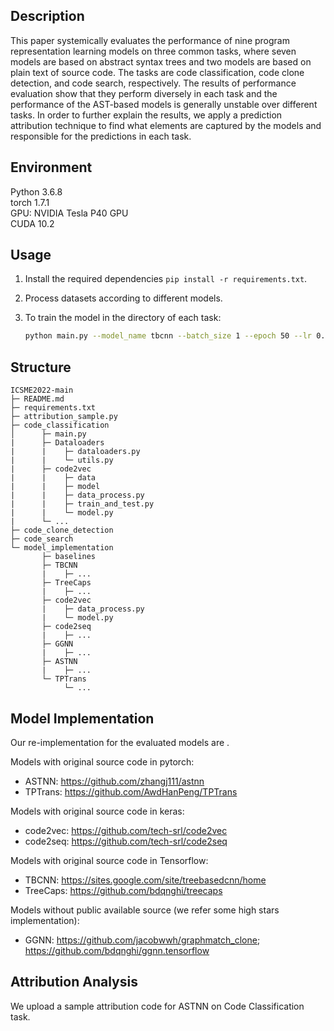 ## Description
This paper systemically evaluates the performance of nine program representation learning models on three common tasks, where seven models are based on abstract syntax trees and two models are based on plain text of source code. The tasks are code classification, code clone detection, and code search, respectively. The results of performance evaluation show that they perform diversely in each task and the performance of the AST-based models is generally unstable over different tasks. In order to further explain the results, we apply a prediction attribution technique to find what elements are captured by the models and responsible for the predictions in each task. 

## Environment

Python 3.6.8  
torch 1.7.1  
GPU: NVIDIA Tesla P40 GPU  
CUDA 10.2   

## Usage

1. Install the required dependencies `pip install -r requirements.txt`.

2. Process datasets according to different models.

3. To train the model in the directory of each task:

   ```bash
   python main.py --model_name tbcnn --batch_size 1 --epoch 50 --lr 0.01 --dataset_directory TBCNN/data --model_path data --USE_GPU True
   ```


## Structure

```
ICSME2022-main
├─ README.md
├─ requirements.txt
├─ attribution_sample.py
├─ code_classification
│	   ├─ main.py
|	   ├─ Dataloaders
|      |    ├─ dataloaders.py
|      |    └─ utils.py
|      ├─ code2vec
|      |	├─ data
|      |    ├─ model
|	   |	├─ data_process.py
|	   |	├─ train_and_test.py			
|	   |	└─ model.py
|      └─ ...
├─ code_clone_detection
├─ code_search
└─ model_implementation
       ├─ baselines
       ├─ TBCNN
       |	├─ ...
       ├─ TreeCaps
       |	├─ ...
       ├─ code2vec
       |    ├─ data_process.py
       |    └─ model.py
       ├─ code2seq
       |	├─ ...
       ├─ GGNN
       |  	├─ ...
       ├─ ASTNN
       |  	├─ ...
       └─ TPTrans
      		└─ ...

```


## Model Implementation
Our re-implementation for the evaluated models are .

Models with original source code in pytorch:

- ASTNN: https://github.com/zhangj111/astnn
- TPTrans: https://github.com/AwdHanPeng/TPTrans

Models with original source code in keras:

- code2vec: https://github.com/tech-srl/code2vec
- code2seq: https://github.com/tech-srl/code2seq

Models with original source code in Tensorflow:

- TBCNN: https://sites.google.com/site/treebasedcnn/home
- TreeCaps: https://github.com/bdqnghi/treecaps

Models without public available source (we refer some high stars implementation):

- GGNN: https://github.com/jacobwwh/graphmatch_clone; https://github.com/bdqnghi/ggnn.tensorflow


## Attribution Analysis
We upload a sample attribution code for ASTNN on Code Classification task.

